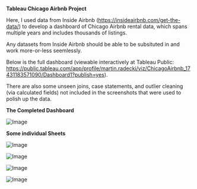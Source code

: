 **Tableau Chicago Airbnb Project**

Here, I used data from Inside Airbnb (https://insideairbnb.com/get-the-data/) to develop a dashboard of Chicago Airbnb rental data, which spans multiple years and includes thousands of listings.

Any datasets from Inside Airbnb should be able to be subsituted in and work more-or-less seemlessly.

Below is the full dashboard (viewable interactively at Tableau Public: https://public.tableau.com/app/profile/martin.radecki/viz/ChicagoAirbnb_17431183571090/Dashboard1?publish=yes).

There are also some unseen joins, case statements, and outlier cleaning (via calculated fields) not included in the screenshots that were used to polish up the data.

**The Completed Dashboard**

![Image](https://github.com/user-attachments/assets/34db727b-7b09-45d7-b19f-17e0ee57c6d2)

**Some individual Sheets**

![Image](https://github.com/user-attachments/assets/abd8f024-5235-48f3-b6e8-3276872df2bc)

![Image](https://github.com/user-attachments/assets/3af84d74-6e06-4328-bbeb-3686d730fe44)

![Image](https://github.com/user-attachments/assets/e472aabf-291d-40df-bddb-f4f1877ce9ad)

![Image](https://github.com/user-attachments/assets/921c7d52-17ed-4b6a-b156-9cc8480c15d6)
